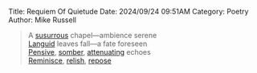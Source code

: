 Title: Requiem Of Quietude
Date: 2024/09/24 09:51AM
Category: Poetry
Author: Mike Russell

> A [susurrous](https://www.merriam-webster.com/dictionary/susurrous) chapel—ambience serene<br>
[Languid](https://www.merriam-webster.com/dictionary/Languid) leaves fall—a fate foreseen<br>
[Pensive](https://www.merriam-webster.com/dictionary/Pensive), [somber](https://www.merriam-webster.com/dictionary/somber), [attenuating](https://www.merriam-webster.com/dictionary/attenuating) echoes<br>
[Reminisce](https://www.merriam-webster.com/dictionary/Reminisce), [relish](https://www.merriam-webster.com/dictionary/relish), [repose](https://www.merriam-webster.com/dictionary/repose)
